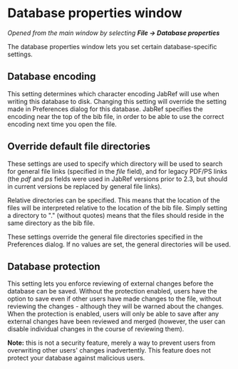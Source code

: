 Database properties window
==========================

*Opened from the main window by selecting **File -&gt; Database properties***

The database properties window lets you set certain database-specific settings.

Database encoding
-----------------

This setting determines which character encoding JabRef will use when writing this database to disk. Changing this setting will override the setting made in Preferences dialog for this database. JabRef specifies the encoding near the top of the bib file, in order to be able to use the correct encoding next time you open the file.

Override default file directories
---------------------------------

These settings are used to specify which directory will be used to search for general file links (specified in the *file* field), and for legacy PDF/PS links (the *pdf* and *ps* fields were used in JabRef versions prior to 2.3, but should in current versions be replaced by general file links).

Relative directories can be specified. This means that the location of the files will be interpreted relative to the location of the bib file. Simply setting a directory to "." (without quotes) means that the files should reside in the same directory as the bib file.

These settings override the general file directories specified in the Preferences dialog. If no values are set, the general directories will be used.

Database protection
-------------------

This setting lets you enforce reviewing of external changes before the database can be saved. Without the protection enabled, users have the option to save even if other users have made changes to the file, without reviewing the changes - although they will be warned about the changes. When the protection is enabled, users will only be able to save after any external changes have been reviewed and merged (however, the user can disable individual changes in the course of reviewing them).

**Note:** this is not a security feature, merely a way to prevent users from overwriting other users' changes inadvertently. This feature does not protect your database against malicious users.
